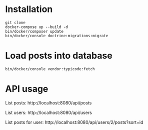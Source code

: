 # Installation
```
git clone
docker-compose up --build -d
bin/docker/composer update
bin/docker/console doctrine:migrations:migrate
```

# Load posts into database
```
bin/docker/console vendor:typicode:fetch
```

# API usage

List posts: http://localhost:8080/api/posts

List users: http://localhost:8080/api/users

List posts for user: http://localhost:8080/api/users/2/posts?sort=id